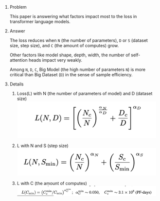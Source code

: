 1. Problem  

    This paper is answering what factors impact most to the loss in transformer language models. 

2. Answer 
    
    The loss reduces when `N` (the number of parameters), `D` or `S` (dataset size, step size), and `C` (the amount of computes) grow. 

    Other factors like model shape, depth, width, the number of self-attention heads impact very weakly. 

    Among `N`, `D`, `C`, Big Model (the high number of parameters `N`) is more critical than Big Dataset (`D`) in the sense of sample efficiency.

3. Details 

    1) Loss(L) with N (the number of parameters of model) and D (dataset size)
        ![alt text](image-7.png)

    2) L with N and S (step size) 
        ![alt text](image-8.png)

    3) L with C (the amount of computes)
        ![alt text](image-9.png)